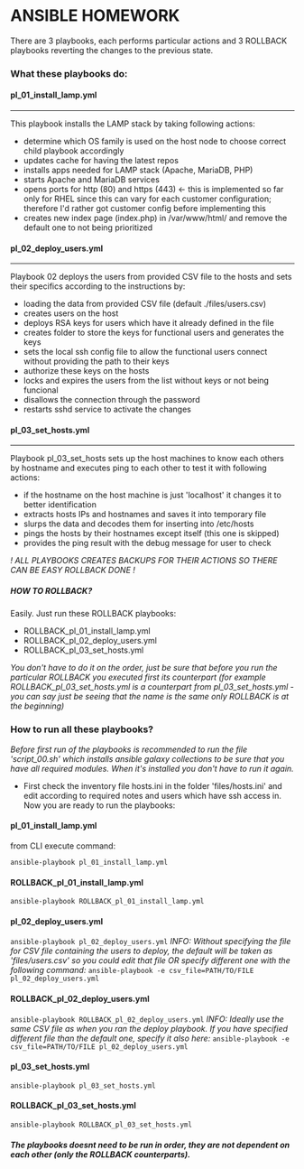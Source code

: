 # ANSIBLE HOMEWORK

There are 3 playbooks, each performs particular actions and 3 ROLLBACK playbooks reverting the changes to the previous state.

### What these playbooks do:

#### pl_01_install_lamp.yml
-----------------------------
This playbook installs the LAMP stack by taking following actions:
- determine which OS family is used on the host node to choose correct child playbook accordingly
- updates cache for having the latest repos
- installs apps needed for LAMP stack (Apache, MariaDB, PHP)
- starts Apache and MariaDB services
- opens ports for http (80) and https (443)  <- this is implemented so far only for RHEL since this can vary for each customer configuration; therefore I'd rather got customer config before implementing this
- creates new index page (index.php) in /var/www/html/ and remove the default one to not being prioritized

#### pl_02_deploy_users.yml
-----------------------------
Playbook 02 deploys the users from provided CSV file to the hosts and sets their specifics according to the instructions by:
- loading the data from provided CSV file (default ./files/users.csv)
- creates users on the host
- deploys RSA keys for users which have it already defined in the file
- creates folder to store the keys for functional users and generates the keys
- sets the local ssh config file to allow the functional users connect without providing the path to their keys
- authorize these keys on the hosts
- locks and expires the users from the list without keys or not being funcional
- disallows the connection through the password
- restarts sshd service to activate the changes

#### pl_03_set_hosts.yml 
-----------------------------
Playbook pl_03_set_hosts sets up the host machines to know each others by hostname and executes ping to each other to test it with following actions:
- if the hostname on the host machine is just 'localhost' it changes it to better identification
- extracts hosts IPs and hostnames and saves it into temporary file
- slurps the data and decodes them for inserting into /etc/hosts
- pings the hosts by their hostnames except itself (this one is skipped)
- provides the ping result with the debug message for user to check

*! ALL PLAYBOOKS CREATES BACKUPS FOR THEIR ACTIONS SO THERE CAN BE EASY ROLLBACK DONE !*

##### HOW TO ROLLBACK?
Easily. Just run these ROLLBACK playbooks:
- ROLLBACK_pl_01_install_lamp.yml
- ROLLBACK_pl_02_deploy_users.yml
- ROLLBACK_pl_03_set_hosts.yml

*You don't have to do it on the order, just be sure that before you run the particular ROLLBACK you executed first its counterpart (for example ROLLBACK_pl_03_set_hosts.yml is a counterpart from pl_03_set_hosts.yml - you can say just be seeing that the name is the same only ROLLBACK is at the beginning)*

### How to run all these playbooks?
*Before first run of the playbooks is recommended to run the file 'script_00.sh' which installs ansible galaxy collections to be sure that you have all required modules. When it's installed you don't have to run it again.*

- First check the inventory file hosts.ini in the folder 'files/hosts.ini' and edit according to required notes and users which have ssh access in.
Now you are ready to run the playbooks:

#### pl_01_install_lamp.yml
from CLI execute command:

`ansible-playbook pl_01_install_lamp.yml`

#### ROLLBACK_pl_01_install_lamp.yml
`ansible-playbook ROLLBACK_pl_01_install_lamp.yml`

#### pl_02_deploy_users.yml
`ansible-playbook pl_02_deploy_users.yml`
*INFO: Without specifying the file for CSV file containing the users to deploy, the default will be taken as 'files/users.csv' so you could edit that file OR specify different one with the following command:*
`ansible-playbook -e csv_file=PATH/TO/FILE pl_02_deploy_users.yml`

#### ROLLBACK_pl_02_deploy_users.yml
`ansible-playbook ROLLBACK_pl_02_deploy_users.yml`
*INFO: Ideally use the same CSV file as when you ran the deploy playbook. If you have specified different file than the default one, specify it also here:*
`ansible-playbook -e csv_file=PATH/TO/FILE pl_02_deploy_users.yml` 

#### pl_03_set_hosts.yml
`ansible-playbook pl_03_set_hosts.yml`

#### ROLLBACK_pl_03_set_hosts.yml
`ansible-playbook ROLLBACK_pl_03_set_hosts.yml`


##### The playbooks doesnt need to be run in order, they are not dependent on each other (only the ROLLBACK counterparts).
